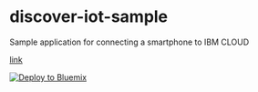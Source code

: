 # discover-iot-sample

Sample application for connecting a smartphone to IBM CLOUD

[link](https://discover-iot.mybluemix.net)

[![Deploy to Bluemix](https://bluemix.net/deploy/button.png)](https://bluemix.net/deploy?repository=https://github.com/ibm-messaging/discover-iot-sample)
